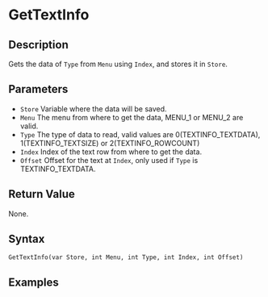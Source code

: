 # GetTextInfo

## Description
Gets the data of `Type` from `Menu` using `Index`, and stores it in `Store`.

## Parameters
- `Store`
Variable where the data will be saved.
- `Menu`
The menu from where to get the data, MENU_1 or MENU_2 are valid.
- `Type`
The type of data to read, valid values are 0(TEXTINFO_TEXTDATA), 1(TEXTINFO_TEXTSIZE) or 2(TEXTINFO_ROWCOUNT)
- `Index`
Index of the text row from where to get the data.
- `Offset`
Offset for the text at `Index`, only used if `Type` is TEXTINFO_TEXTDATA.

## Return Value
None.

## Syntax
```
GetTextInfo(var Store, int Menu, int Type, int Index, int Offset)
```

## Examples